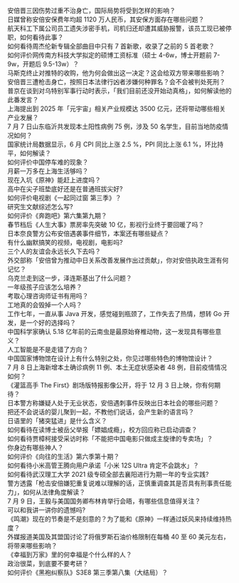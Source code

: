 安倍晋三因伤势过重不治身亡，国际局势将受到怎样的影响？  
日媒曾称安倍安保费年均超 1120 万人民币，其安保方面存在哪些问题？  
航天科工下属公司员工遗失涉密手机，司机归还却遭其威胁报警，该员工现已被停职，如何看待此事？  
如何看待周杰伦新专辑全部曲目中只有 7 首新歌，收录了之前的 5 首老歌？  
如何评价网传南方科技大学拟定的硕博工资标准（硕士 4-6w，博士开题前 7-9w，开题后 9.5-13w）？  
马斯克终止对推特的收购，他为何会做出这一决定？这会给双方带来哪些影响？  
安倍晋三遭枪击身亡，按照日本法律行凶者涉嫌何种罪名？会不会被判处死刑？  
普京在谈到对乌特别军事行动时表示，「我们目前还没开始动真格」，如何解读他的此番发言？  
上海提出到 2025 年「元宇宙」相关产业规模达 3500 亿元，还将带动哪些相关产业发展？  
7 月 7 日山东临沂共发现本土阳性病例 75 例，涉及 50 名学生，目前当地防疫情况如何？  
国家统计局数据显示，6 月 CPI 同比上涨 2.5 %，PPI 同比上涨 6.1 %，环比持平，如何解读？  
如何评价中国停车难的现象？  
月薪一万多在上海生活够吗？  
现在入坑《原神》能赶上进度吗？  
高中在尖子班垫底好还是在普通班拔尖好?  
如何评价电视剧《一起同过窗 第三季》？  
研究生文献综述怎么写?  
如何评价《奔跑吧》第六集第九期？  
春节档后《人生大事》票房率先突破 10 亿，影视行业终于要回暖了吗？  
日本奈良警方公布安倍遇袭事件细节，本案还有哪些疑点？  
有什么幽默搞笑的视频，电视剧，电影吗?  
三个人的友谊会永远长久下去吗？  
外交部称「安倍曾为推动中日关系改善发展作出过贡献」，你对安倍执政生涯有何记忆？  
乌克兰走到这一步，泽连斯基出了什么问题？  
一年级孩子应该怎么培养？  
考取心理咨询师证书有用吗？  
工地真的会毁掉一个人吗？  
工作七年，一直从事 Java 开发，感觉碰到瓶颈了，工作失去了热情，想转 Go 开发，是一个好的选择吗？  
中国科学家确认 5.18 亿年前的云南虫是最原始脊椎动物，这一发现具有哪些意义？  
人工智能是不是走错了方向？  
中国国家博物馆在设计上有什么特别之处，你见过哪些特色的博物馆设计？  
7 月 8 日上海新增本土确诊病例 11 例、本土无症状感染者 48 例，目前疫情情况如何？  
《灌篮高手 The First》剧场版特报影像公开，将于 12 月 3 日上映，你有何期待？  
日本警方称嫌疑人处于无业状态，安倍遇刺事件反映出日本社会的哪些问题？  
把还不会说话的婴儿聚到一起，不教他们说话，会产生新的语言吗？  
日语里的「猪突猛进」是什么含义？  
如何看待在读博士被岳父举报「嫖娼成瘾」，校方回应称已启动调查？  
如何看待贾樟柯接受采访时称「不能把中国电影只做成主旋律的专卖场」？  
你身边有哪些神人？  
如何评价《向往的生活》第六季第十期？  
如何看待小米高管王腾向用户承诺「小米 12S Ultra 肯定不会跳水」？  
如何看待武汉理工大学 2021 级专硕全部去襄阳进行为期一年的专业实践?  
警方透露「枪击安倍嫌犯重复说难以理解的话，正慎重调查其是否具有刑事责任能力」，如何从法律角度解读？  
7 月 9 日，王毅与美国国务卿布林肯举行会晤，有哪些信息值得关注？  
可以和我讲一讲你的遗憾吗?  
《鸣潮》现在的节奏是不是刻意的？为了能和《原神》一样通过妖风来持续维持热度？  
外媒报道美国及其盟国讨论了将俄罗斯石油价格限制在每桶 40 至 60 美元左右，将带来哪些影响？  
《幸福到万家》里的何幸福是个什么样的人？  
政治很菜，到底要不要考研？  
如何评价《黑袍纠察队》S3E8 第三季第八集（大结局）？  
